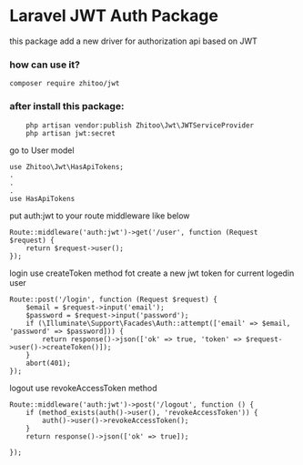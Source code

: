 # Laravel JWT Auth Package
this package add a new driver for authorization api based on JWT 
### how can use it?
```
composer require zhitoo/jwt
```
### after install this package:
``` 
    php artisan vendor:publish Zhitoo\Jwt\JWTServiceProvider
    php artisan jwt:secret
 ```
go to User model
```
use Zhitoo\Jwt\HasApiTokens;
.
.
.
use HasApiTokens
```

put auth:jwt to your route middleware like below
```
Route::middleware('auth:jwt')->get('/user', function (Request $request) {
    return $request->user();
});
```

login use createToken method fot create a new jwt token for current logedin user
```
Route::post('/login', function (Request $request) {
    $email = $request->input('email');
    $password = $request->input('password');
    if (\Illuminate\Support\Facades\Auth::attempt(['email' => $email, 'password' => $password])) {
        return response()->json(['ok' => true, 'token' => $request->user()->createToken()]);
    }
    abort(401);
});
```

logout use revokeAccessToken method
```
Route::middleware('auth:jwt')->post('/logout', function () {
    if (method_exists(auth()->user(), 'revokeAccessToken')) {
        auth()->user()->revokeAccessToken();
    }
    return response()->json(['ok' => true]);

});
```
